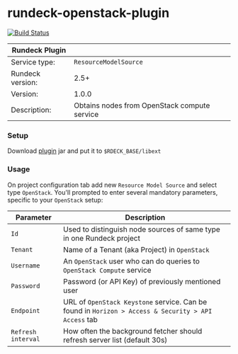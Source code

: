 # rundeck-openstack-plugin
[![Build Status](https://img.shields.io/travis/alkersan/rundeck-openstack-plugin/master.svg?style=flat-square)](https://travis-ci.org/alkersan/rundeck-openstack-plugin)

Rundeck Plugin   | &nbsp;
---------------- | ----
Service type:    | `ResourceModelSource`
Rundeck version: | 2.5+
Version:         | 1.0.0
Description:     | Obtains nodes from OpenStack compute service

### Setup
Download [plugin](https://github.com/alkersan/rundeck-openstack-plugin/releases) jar and put it to `$RDECK_BASE/libext`

### Usage
On project configuration tab add new `Resource Model Source` and select type `OpenStack`. You'll prompted to enter several mandatory parameters, specific to your `OpenStack` setup:

Parameter           | Description
------------------- | -----------
 `Id`               | Used to distinguish node sources of same type in one Rundeck project
 `Tenant`           | Name of a Tenant (aka Project) in `OpenStack`
 `Username`         | An `OpenStack` user who can do queries to `OpenStack Compute` service
 `Password`         | Password (or API Key) of previously mentioned user
 `Endpoint`         | URL of `OpenStack Keystone` service. Can be found in `Horizon > Access & Security > API Access` tab
 `Refresh interval` | How often the background fetcher should refresh server list (default 30s)
